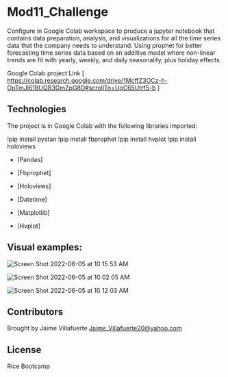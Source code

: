 # Mod11_Challenge

Configure in Google Colab workspace to produce a jupyter notebook that contains data preparation, analysis, and visualizations for all the time series data that the company needs to understand. Using prophet for better forecasting time series data based on an additive model where non-linear trends are fit with yearly, weekly, and daily seasonality, plus holiday effects.

Google Colab project Link [ https://colab.research.google.com/drive/1McffZ3OCz-h-OpTmJl61BUQB3GmZpG8D#scrollTo=UqC65Utrf5-b ]

## Technologies

The project is in Google Colab with the following libraries imported:

!pip install pystan
!pip install fbprophet
!pip install hvplot
!pip install holoviews

* [Pandas] 

* [Fbprophet] 

* [Holoviews] 

* [Datetime] 

* [Matplotlib] 

* [Hvplot] 

## Visual examples:

![Screen Shot 2022-06-05 at 10 15 53 AM](https://user-images.githubusercontent.com/101314548/172057522-0dc6ee4a-3e73-401e-9d70-a2b0a3c12cc8.png)

![Screen Shot 2022-06-05 at 10 02 05 AM](https://user-images.githubusercontent.com/101314548/172057392-4dcbecae-9dca-4551-b035-4443eb64a9aa.png)

![Screen Shot 2022-06-05 at 10 12 03 AM](https://user-images.githubusercontent.com/101314548/172057397-1af6e9fb-fcc6-459c-81f9-01be4cb5c48b.png)

## Contributors

Brought by Jaime Villafuerte 
Jaime_Villafuerte20@yahoo.com

## License

Rice Bootcamp




